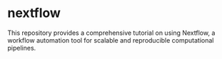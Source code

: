 # nextflow
This repository provides a comprehensive tutorial on using Nextflow, a workflow automation tool for scalable and reproducible computational pipelines.
